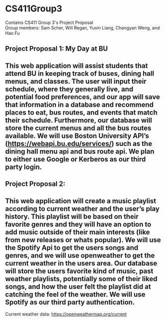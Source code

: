 # CS411Group3
Contains CS411 Group 3's Project Proposal\
Group members: Sam Scher, Will Regan, Yuxin Liang, Changyan Weng, and Hao Fu

Project Proposal 1: My Day at BU
---
This web application will assist students that attend BU in keeping track of buses, dining hall menus, and classes. The user will input their schedule, where they generally live, and potential food preferences, and our app will save that information in a database and recommend places to eat, bus routes, and events that match their schedule. Furthermore, our database will store the current menus and all the bus routes available. We will use Boston University API’s (https://webapi.bu.edu/services/) such as the dining hall menu api and bus route api. We plan to either use Google or Kerberos as our third party login.
---

Project Proposal 2: 
---
This web application will create a music playlist according to current weather and the user’s play history. This playlist will be based on their favorite genres and they will have an option to add music outside of their main interests (like from new releases or whats popular). We will use the Spotify Api to get the users songs and genres, and we will use openweather to get the current weather in the users area. Our database will store the users favorite kind of music, past weather playlists, potentially some of their liked songs, and how the user felt the playlist did at catching the feel of the weather. We will use Spotify as our third party authentication.
---
Current weather data: https://openweathermap.org/current

